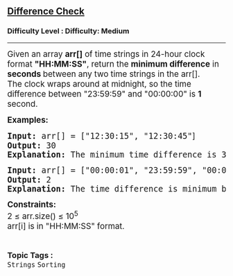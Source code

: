 <h2><a href="https://www.geeksforgeeks.org/problems/difference-check/1?timeMachineDate=2025-08-07">Difference Check</a></h2><h3>Difficulty Level : Difficulty: Medium</h3><hr><div class="problems_problem_content__Xm_eO"><p data-start="194" data-end="366"><span style="font-size: 14pt;">Given an array <strong>arr[]</strong> of time strings in 24-hour clock format <strong>"HH:MM:SS"</strong>, return the <strong>minimum difference</strong> in <strong>seconds </strong>between any two time strings in the arr[].</span><br><span style="font-size: 14pt;">The clock wraps around at midnight, so the time difference between "23:59:59" and "00:00:00" is <strong>1</strong> second.</span></p>
<p data-start="194" data-end="366"><strong><span style="font-size: 14pt;">Examples:<br></span></strong></p>
<pre data-start="194" data-end="366"><strong><span style="font-size: 14pt;">Input: </span></strong><span style="font-size: 14pt;">arr[] = [</span><span style="font-size: 18.6667px;">"12:30:15", "12:30:45"</span><span style="font-family: -apple-system, BlinkMacSystemFont, 'Segoe UI', Roboto, Oxygen, Ubuntu, Cantarell, 'Open Sans', 'Helvetica Neue', sans-serif;"><span style="font-size: 14pt;">]</span></span><strong style="font-family: -apple-system, BlinkMacSystemFont, 'Segoe UI', Roboto, Oxygen, Ubuntu, Cantarell, 'Open Sans', 'Helvetica Neue', sans-serif;"><span style="font-size: 14pt;"><br></span></strong><strong><span style="font-size: 14pt;">Output: </span></strong><span style="font-size: 14pt;">30</span><strong><span style="font-size: 14pt;"><br>Explanation:</span></strong><span style="font-size: 14pt;"> The minimum time difference is 30 seconds.</span><strong><span style="font-size: 14pt;"><br></span></strong></pre>
<pre><strong><span style="font-size: 14pt;">Input: </span></strong><span style="font-size: 14pt;">arr[] = [</span><span style="font-size: 18.6667px;">"00:00:01", "23:59:59", "00:00:05"</span><span style="font-family: -apple-system, BlinkMacSystemFont, 'Segoe UI', Roboto, Oxygen, Ubuntu, Cantarell, 'Open Sans', 'Helvetica Neue', sans-serif;"><span style="font-size: 14pt;">]<br></span></span><strong><span style="font-size: 14pt;">Output:</span></strong><span style="font-size: 14pt;"> 2</span><strong><span style="font-size: 14pt;"><br>Explanation: </span></strong><span style="font-size: 14pt;">The time difference is minimum between "00:00:01" and "23:59:59".<br></span></pre>
<p><span style="font-size: 14pt;"><strong>Constraints:</strong><br>2 ≤ arr.size() ≤ 10<sup>5</sup><br>arr[i] is in "HH:MM:SS" format.</span></p></div><br><p><span style=font-size:18px><strong>Topic Tags : </strong><br><code>Strings</code>&nbsp;<code>Sorting</code>&nbsp;